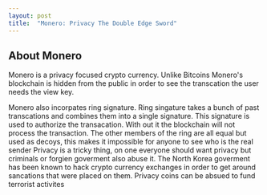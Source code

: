 ```yaml
---
layout: post
title:  "Monero: Privacy The Double Edge Sword"
---
```



## About Monero

Monero is a privacy focused crypto currency. Unlike Bitcoins Monero's blockchain is hidden from the public in order to see the transcation the user needs the view key. 

Monero also incorpates ring signature. Ring singature takes a bunch of past transcations and combines them into a single signature. This signature is used to authorize the
transacation. With out it the blockchain will not process the transaction. The other members of the ring are all equal but used as decoys, this makes it impossible for anyone to 
see who is the real sender
Privacy is a tricky thing, on one everyone should want privacy but criminals or forgien goverment also abuse it. The North Korea goverment has been known to hack crypto currency exchanges in order to get around sancations that were placed on them. Privacy coins can be absued to fund terrorist activites 


